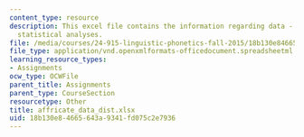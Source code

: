 ```yaml
---
content_type: resource
description: This excel file contains the information regarding data - excel spreadsheet
  statistical analyses.
file: /media/courses/24-915-linguistic-phonetics-fall-2015/18b130e84665643a9341fd075c2e7936_affricate_data_dist.xlsx
file_type: application/vnd.openxmlformats-officedocument.spreadsheetml.sheet
learning_resource_types:
- Assignments
ocw_type: OCWFile
parent_title: Assignments
parent_type: CourseSection
resourcetype: Other
title: affricate_data_dist.xlsx
uid: 18b130e8-4665-643a-9341-fd075c2e7936
---
```

